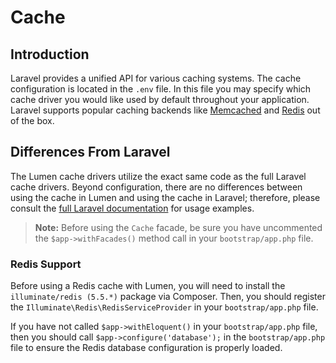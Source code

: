 # Cache

## Introduction

Laravel provides a unified API for various caching systems. The cache configuration is located in the `.env` file. In this file you may specify which cache driver you would like used by default throughout your application. Laravel supports popular caching backends like [Memcached](http://memcached.org) and [Redis](http://redis.io) out of the box.

## Differences From Laravel

The Lumen cache drivers utilize the exact same code as the full Laravel cache drivers. Beyond configuration, there are no differences between using the cache in Lumen and using the cache in Laravel; therefore, please consult the [full Laravel documentation](https://laravel.com/docs/cache) for usage examples.

> **Note:** Before using the `Cache` facade, be sure you have uncommented the `$app->withFacades()` method call in your `bootstrap/app.php` file.

### Redis Support

Before using a Redis cache with Lumen, you will need to install the `illuminate/redis (5.5.*)` package via Composer. Then, you should register the `Illuminate\Redis\RedisServiceProvider` in your `bootstrap/app.php` file.

If you have not called `$app->withEloquent()` in your `bootstrap/app.php` file, then you should call `$app->configure('database');` in the `bootstrap/app.php` file to ensure the Redis database configuration is properly loaded.
